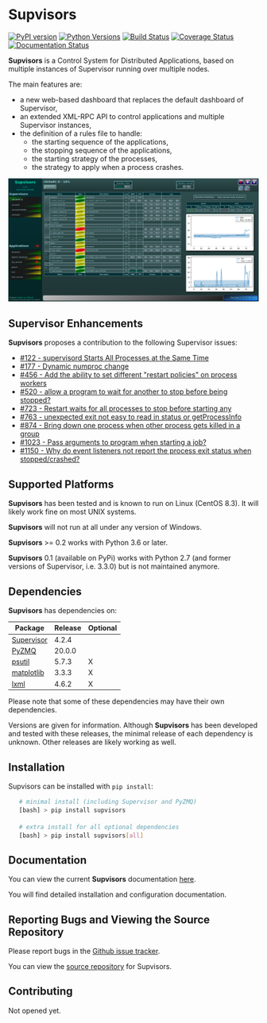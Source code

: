 # **Supvisors**
[![PyPI version][pypi-image]][pypi-url] [![Python Versions][pypi-python-versions]][pypi-url]
[![Build Status][ci-image]][ci-url] [![Coverage Status][coveralls-image]][coveralls-url]
[![Documentation Status][docs-image]][docs-url]


**Supvisors** is a Control System for Distributed Applications, based on
multiple instances of Supervisor running over multiple nodes.

The main features are:
   * a new web-based dashboard that replaces the default dashboard of Supervisor,
   * an extended XML-RPC API to control applications and multiple Supervisor instances,
   * the definition of a rules file to handle:
      * the starting sequence of the applications,
      * the stopping sequence of the applications,
      * the starting strategy of the processes,
      * the strategy to apply when a process crashes.

![Image of Supvisors' Dashboard](https://github.com/julien6387/supvisors/blob/master/docs/images/supvisors_address_process_section.png)

## Supervisor Enhancements

**Supvisors** proposes a contribution to the following Supervisor issues:
   * [#122 - supervisord Starts All Processes at the Same Time](https://github.com/Supervisor/supervisor/issues/122)
   * [#177 - Dynamic numproc change](https://github.com/Supervisor/supervisor/issues/177)
   * [#456 - Add the ability to set different "restart policies" on process workers](https://github.com/Supervisor/supervisor/issues/456)
   * [#520 - allow a program to wait for another to stop before being stopped?](https://github.com/Supervisor/supervisor/issues/520)
   * [#723 - Restart waits for all processes to stop before starting any](https://github.com/Supervisor/supervisor/issues/723)
   * [#763 - unexpected exit not easy to read in status or getProcessInfo](https://github.com/Supervisor/supervisor/issues/763)
   * [#874 - Bring down one process when other process gets killed in a group](https://github.com/Supervisor/supervisor/issues/874)
   * [#1023 - Pass arguments to program when starting a job?](https://github.com/Supervisor/supervisor/issues/1023)
   * [#1150 - Why do event listeners not report the process exit status when stopped/crashed?](https://github.com/Supervisor/supervisor/issues/1150)

## Supported Platforms

**Supvisors** has been tested and is known to run on Linux (CentOS 8.3).
It will likely work fine on most UNIX systems.

**Supvisors** will not run at all under any version of Windows.

**Supvisors** >= 0.2 works with Python 3.6 or later.

**Supvisors** 0.1 (available on PyPi) works with Python 2.7 (and former versions of Supervisor, i.e. 3.3.0)
but is not maintained anymore.

## Dependencies

**Supvisors** has dependencies on:

| Package                                       | Release | Optional |
|-----------------------------------------------|---------|----------|
| [Supervisor](http://supervisord.org)          | 4.2.4   |          |
| [PyZMQ](http://pyzmq.readthedocs.io)          | 20.0.0  |          |
| [psutil](https://pypi.python.org/pypi/psutil) | 5.7.3   | X        |
| [matplotlib](http://matplotlib.org)           | 3.3.3   | X        |
| [lxml](http://lxml.de)                        | 4.6.2   | X        |

Please note that some of these dependencies may have their own dependencies.

Versions are given for information.
Although **Supvisors** has been developed and tested with these releases,
the minimal release of each dependency is unknown.
Other releases are likely working as well.


## Installation

Supvisors can be installed with `pip install`:

```bash
   # minimal install (including Supervisor and PyZMQ)
   [bash] > pip install supvisors

   # extra install for all optional dependencies
   [bash] > pip install supvisors[all]
```

## Documentation

You can view the current **Supvisors** documentation [here](http://supvisors.readthedocs.io).

You will find detailed installation and configuration documentation.

## Reporting Bugs and Viewing the Source Repository

Please report bugs in the [Github issue tracker](https://github.com/julien6387/supvisors/issues).

You can view the [source repository](https://github.com/julien6387/supvisors) for Supvisors.

## Contributing

Not opened yet.

[pypi-image]: https://badge.fury.io/py/supvisors.svg
[pypi-python-versions]: https://img.shields.io/pypi/pyversions/supvisors.svg
[pypi-url]: https://badge.fury.io/py/supvisors

[ci-image]: https://github.com/julien6387/supvisors/actions/workflows/ci.yml/badge.svg?branch=dev-0.12
[ci-url]: https://github.com/julien6387/supvisors/actions/workflows/ci.yml

[coveralls-image]: https://coveralls.io/repos/github/julien6387/supvisors/badge.svg?branch=dev-0.12
[coveralls-url]: https://coveralls.io/github/julien6387/supvisors?branch=dev-0.12

[docs-image]: https://readthedocs.org/projects/supvisors/badge/?version=dev-0.12
[docs-url]: https://supvisors.readthedocs.io/en/dev-0.12
